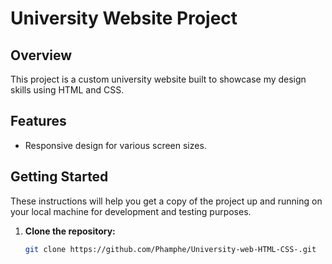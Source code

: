 # University Website Project

## Overview

This project is a custom university website built to showcase my design skills using HTML and CSS.

## Features

- Responsive design for various screen sizes.




## Getting Started

These instructions will help you get a copy of the project up and running on your local machine for development and testing purposes.

1. **Clone the repository:**

   ```bash
   git clone https://github.com/Phamphe/University-web-HTML-CSS-.git

